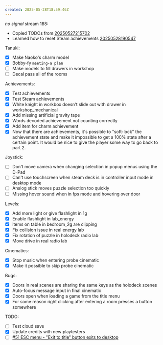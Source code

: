```yaml
---
created: 2025-05-28T18:59:46Z
---
```


_no signal_ stream 188:
- Copied TODOs from [20250527215702](20250527215702.md)
- Learned how to reset Steam achievements [20250528190547](20250528190547.md)

Tanuki:
- [x] Make Naoko's charm model
- [x] Bobby-fy `meeting-a plan`
- [ ] Make models to fill drawers in workshop
- [ ] Decal pass all of the rooms

Achievements:
- [x] Test achievements
- [x] Test Steam achievements
- [x] White knight in workbox doesn't slide out with drawer in workshop_mechanical
- [x] Add missing artificial gravity tape
- [x] Words decoded achievement not counting correctly
- [x] Add item for charm achievement
- [x] Now that there are achievements, it's possible to "soft-lock" the achievement state and make it impossible to get a 100% state after a certain point. It would be nice to give the player some way to go back to part 2.

Joystick:
- [ ] Don't move camera when changing selection in popup menus using the D-Pad
- [ ] Can't use touchscreen when steam deck is in controller input mode in desktop mode
- [ ] Analog stick moves puzzle selection too quickly
- [ ] Missing hover sound when in fps mode and hovering over door

Levels:
- [x] Add more light or give flashlight in 1g
- [x] Enable flashlight in lab_energy
- [x] items on table in bedroom_2g are clipping
- [x] Fix collision issue in real energy lab
- [x] Fix rotation of puzzle in holodeck radio lab
- [x] Move drive in real radio lab

Cinematics:
- [x] Stop music when entering probe cinematic
- [x] Make it possible to skip probe cinematic

Bugs:
- [x] Doors in real scenes are sharing the same keys as the holodeck scenes
- [x] Auto-focus message input in final cinematic
- [x] Doors open when loading a game from the title menu
- [x] For some reason right clicking after entering a room presses a button somewhere

TODO:
- [ ] Test cloud save
- [x] Update credits with new playtesters
- [ ] [#51 ESC menu - "Exit to title" button exits to desktop](https://git.tsuki.games/exodrifter/lost-contact/issues/51)
